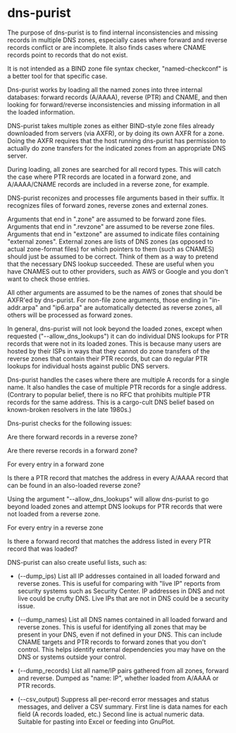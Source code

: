 # dns-purist

The purpose of dns-purist is to find internal inconsistencies and
missing records in multiple DNS zones, especially cases where forward
and reverse records conflict or are incomplete. It also finds cases
where CNAME records point to records that do not exist.

It is not intended as a BIND zone file syntax checker,
"named-checkconf" is a better tool for that specific case.

Dns-purist works by loading all the named zones into three internal
databases: forward records (A/AAAA), reverse (PTR) and CNAME, and then
looking for forward/reverse inconsistencies and missing information in
all the loaded information.

DNS-purist takes multiple zones as either BIND-style zone files
already downloaded from servers (via AXFR), or by doing its own AXFR
for a zone. Doing the AXFR requires that the host running dns-purist
has permission to actually do zone transfers for the indicated zones
from an appropriate DNS server.

During loading, all zones are searched for all record types. This will
catch the case where PTR records are located in a forward zone, and
A/AAAA/CNAME records are included in a reverse zone, for example.

DNS-purist reconizes and processes file arguments based in their
suffix. It recognizes files of forward zones, reverse zones and
external zones.

Arguments that end in ".zone" are assumed to be forward zone
files. Arguments that end in ".revzone" are assumed to be reverse zone
files. Arguments that end in "extzone" are assumed to indicate files
containing "external zones". External zones are lists of DNS zones (as
opposed to actual zone-format files) for which pointers to them (such
as CNAMES) should just be assumed to be correct. Think of them as a
way to pretend that the necessary DNS lookup succeeded. These are
useful when you have CNAMES out to other providers, such as AWS or
Google and you don't want to check those entries.

All other arguments are assumed to be the names of zones that should
be AXFR'ed by dns-purist. For non-file zone arguments, those ending in
"in-addr.arpa" and "ip6.arpa" are automatically detected as reverse
zones, all others will be processed as forward zones.

In general, dns-purist will not look beyond the loaded zones, except
when requested ("--allow_dns_lookups") it can do individual DNS
lookups for PTR records that were not in its loaded zones. This is
because many users are hosted by their ISPs in ways that they cannot
do zone transfers of the reverse zones that contain their PTR records,
but can do regular PTR lookups for individual hosts against public DNS
servers.

Dns-purist handles the cases where there are multiple A records for a
single name. It also handles the case of multiple PTR records for a
single address. (Contrary to popular belief, there is no RFC that
prohibits multiple PTR records for the same address. This is a
cargo-cult DNS belief based on known-broken resolvers in the late
1980s.)

Dns-purist checks for the following issues:

Are there forward records in a reverse zone?

Are there reverse records in a forward zone?

For every entry in a forward zone

   Is there a PTR record that matches the address in every A/AAAA
   record that can be found in an also-loaded reverse zone?

   Using the argument "--allow_dns_lookups" will allow dns-purist to
   go beyond loaded zones and attempt DNS lookups for PTR records that
   were not loaded from a reverse zone.

For every entry in a reverse zone

   Is there a forward record that matches the address listed in every
   PTR record that was loaded?

DNS-purist can also create useful lists, such as:

* (--dump_ips) List all IP addresses contained in all loaded forward
  and reverse zones. This is useful for comparing with "live IP"
  reports from security systems such as Security Center. IP addresses
  in DNS and not live could be crufty DNS. Live IPs that are not in
  DNS could be a security issue.

* (--dump_names) List all DNS names contained in all loaded forward
  and reverse zones. This is useful for identifying all zones that may
  be present in your DNS, even if not defined in your DNS. This can
  include CNAME targets and PTR records to forward zones that you
  don't control. This helps identify external dependencies you may
  have on the DNS or systems outside your control.

* (--dump_records) List all name/IP pairs gathered from all zones,
  forward and reverse. Dumped as "name: IP", whether loaded from A/AAAA
  or PTR records.

* (--csv_output) Suppress all per-record error messages and status
  messages, and deliver a CSV summary. First line is data names for
  each field (A records loaded, etc.)  Second line is actual numeric
  data. Suitable for pasting into Excel or feeding into GnuPlot.
